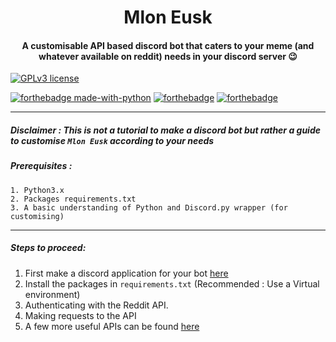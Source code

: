 # <center>Mlon Eusk</center>

#### <center>A customisable API based discord bot that caters to your meme (and whatever available on reddit) needs in your discord server :wink: </center>
[![GPLv3 license](https://img.shields.io/badge/License-GPLv3-blue.svg)](https://github.com/Nova-Striker/Python-4-Beginners/blob/master/LICENSE)


[![forthebadge made-with-python](http://ForTheBadge.com/images/badges/made-with-python.svg)](https://www.python.org/)
[![forthebadge](https://forthebadge.com/images/badges/built-with-love.svg)](https://forthebadge.com)
[![forthebadge](https://forthebadge.com/images/badges/for-you.svg)](https://forthebadge.com)

------

##### Disclaimer : This is not a tutorial to make a discord bot but rather a guide to customise `Mlon Eusk` according to your needs



##### Prerequisites :

```
1. Python3.x
2. Packages requirements.txt
3. A basic understanding of Python and Discord.py wrapper (for customising) 
```

----

##### Steps to proceed:

1. First make a discord application for your bot [here](https://discord.com/developers/applications)
2. Install the packages in `requirements.txt` (Recommended : Use a Virtual environment)
3. Authenticating with the Reddit API.
4. Making requests to the API
5. A few more useful APIs can be found [here](https://github.com/public-apis/public-apis)
